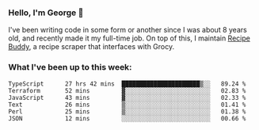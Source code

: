 ### Hello, I'm George 👋

I've been writing code in some form or another since I was about 8 years old, and recently made it my full-time job. On top of this, I maintain [Recipe Buddy](https://github.com/georgegebbett/recipe-buddy), a recipe scraper that interfaces with Grocy.  

<!--
**georgegebbett/georgegebbett** is a ✨ _special_ ✨ repository because its `README.md` (this file) appears on your GitHub profile.

Here are some ideas to get you started:

- 🔭 I’m currently working on ...
- 🌱 I’m currently learning ...
- 👯 I’m looking to collaborate on ...
- 🤔 I’m looking for help with ...
- 💬 Ask me about ...
- 📫 How to reach me: ...
- 😄 Pronouns: ...
- ⚡ Fun fact: ...
-->

### What I've been up to this week:
<!--START_SECTION:waka-->

```text
TypeScript      27 hrs 42 mins  ██████████████████████▒░░   89.24 %
Terraform       52 mins         ▓░░░░░░░░░░░░░░░░░░░░░░░░   02.83 %
JavaScript      43 mins         ▓░░░░░░░░░░░░░░░░░░░░░░░░   02.33 %
Text            26 mins         ▒░░░░░░░░░░░░░░░░░░░░░░░░   01.41 %
Perl            25 mins         ▒░░░░░░░░░░░░░░░░░░░░░░░░   01.38 %
JSON            12 mins         ░░░░░░░░░░░░░░░░░░░░░░░░░   00.66 %
```

<!--END_SECTION:waka-->
